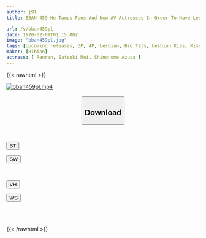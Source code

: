 ```yaml
---
author: j91
title: BBAN-459 He Tames Fans And New AV Actresses In Order To Have Lesbian Sex With His Favorite Girl! Lesbian Master Satsuki Mei's Do Whatever She Wants - Rosary Lesbians Mei Satsuki Ranran Azusa Shinonome

url: /v/bban459pl
date: 1970-02-09T01:15:00Z
image: "bban459pl.jpg"
tags: [Upcoming releases, 3P, 4P, Lesbian, Big Tits, Lesbian Kiss, Kiss	]
maker: [Bibian]
actress: [ Ranran, Satsuki Mei, Shinonome Azusa ]
---
```



{{< rawhtml >}}

<div class="video" data-videoid="pending_link.html">
    <a href="javascript:;">
        <img src="/v/bban459pl/bban459pl.jpg" width="WIDTH" height="HEIGHT" alt="bban459pl.mp4" loading="lazy">
    </a>
</div>

<script type="text/javascript" src="https://j91.asia/asset/on-demand-pend.js"></script>

<br>
  <link rel="stylesheet" href="https://j91.asia/asset/bs5.css">
  
  <center>
  <button class="btn btn-primary" type="button" data-bs-toggle="collapse" data-bs-target=".multi-collapse" aria-expanded="false" aria-controls="multiCollapseExample1 multiCollapseExample2"><h2>Download</h2></button></center>
</p>
<div class="row">
  <div class="col">
    <div class="collapse multi-collapse" id="multiCollapseExample1">
      <div class="card card-body">
	      	      <br>
<div class="buttons">  
<p><a href="https://j91.asia/pending_link.html" target="_blank"><button class="btn-hover color-3"><i class="fa fa-download"></i> ST</button></a></p>
<p><a href="https://j91.asia/pending_link.html" target="_blank"><button class="btn-hover color-2"><i class="fa fa-download"></i> SW</button></a></p></div>
    </div>
  </div>
</div>
  <div class="col">
    <div class="collapse multi-collapse" id="multiCollapseExample2">
      <div class="card card-body">
	      <br>
<div class="buttons">
<p><a href="https://j91.asia/pending_link.html" target="_blank"><button class="btn-hover color-9"><i class="fa fa-download"></i> VH</button></a></p>
<p><a href="https://j91.asia/pending_link.html" target="_blank"><button class="btn-hover color-8"><i class="fa fa-download"></i> WS</button></a></p></div>
<br><br>
      </div>
    </div>
  </div>
</div>

{{< /rawhtml >}}